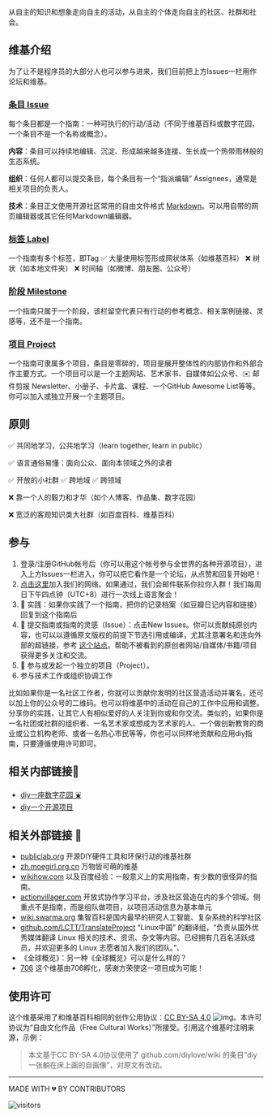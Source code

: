 从自主的知识和想象走向自主的活动，从自主的个体走向自主的社区、社群和社会。

## 维基介绍

为了让不是程序员的大部分人也可以参与进来，我们目前把上方Issues一栏用作论坛和维基。

### [条目 Issue](https://github.com/diylove/wiki/issues)

每个条目都是一个指南：一种可执行的行动/活动（不同于维基百科或数字花园，一个条目不是一个名称或概念）。

**内容**：条目可以持续地编辑、沉淀、形成越来越多连接、生长成一个热带雨林般的生态系统。

**组织**：任何人都可以提交条目，每个条目有一个“指派编辑” Assignees，通常是相关项目的负责人。

**技术**：条目正文使用开源社区常用的自由文件格式 [Markdown](https://www.markdown.xyz/getting-started/)。可以用自带的网页编辑器或其它任何Markdown编辑器。

### [标签 Label](https://github.com/diylove/wiki/labels)

一个指南有多个标签，即Tag ✅ 大量使用标签形成网状体系（如维基百科） ❌ 树状（如本地文件夹） ❌ 时间轴（如微博、朋友圈、公众号）

### [阶段 Milestone](https://github.com/diylove/wiki/milestones)

一个指南只属于一个阶段，该栏留空代表只有行动的参考概念、相关案例链接、灵感等，还不是一个指南。

### [项目 Project](https://github.com/diylove/wiki/projects)

一个指南可隶属多个项目，条目是零碎的，项目是展开整体性的内部协作和外部合作主要方式。一个项目可以是一个主题网站、艺术家书、自媒体如公众号、✉️ 邮件剪报 Newsletter、小册子、卡片盒、课程、一个GitHub Awesome List等等。你可以加入或独立开展一个主题项目。


## 原则

✅ 共同地学习，公共地学习（learn together, learn in public）

✅ 语言通俗易懂：面向公众、面向本领域之外的读者

✅ 开放的小社群 ✅ 跨地域 ✅ 跨领域

❌ 靠一个人的毅力和才华（如个人博客、作品集、数字花园） 

❌ 宽泛的客观知识类大社群（如百度百科、维基百科）

## 参与

1. 登录/注册GitHub帐号后（你可以用这个帐号参与全世界的各种开源项目），进入上方Issues一栏进入，你可以把它看作是一个论坛，从点赞和回复开始吧！
2. [点击这里](https://chilipepper.io/form/xhot-red-fresnos-1743816a-28d3-47b9-a3c9-0bb76b78b1d4)加入我们的网络。如果通过，我们会邮件联系你拉你入群！我们每周日下午四点钟（UTC+8）进行一次线上语言聚会！
3. 🍇 实践：如果你实践了一个指南，把你的记录档案（如豆瓣日记内容和链接）回复到这个指南后
4. 🌿 提交指南或指南的灵感（Issue）：点击New Issues。你可以贡献纯原创内容，也可以以遵循原文版权的前提下节选引用或编译，尤其注意署名和连向外部的超链接，参考 [这个站点](conversations.e-flux.com)。帮助不被看到的原创者网站/自媒体/书籍/项目获得更多关注和交流。
5. 🌸 参与或发起一个独立的项目（Project）。
6. 参与技术工作或组织协调工作

比如如果你是一名社区工作者，你就可以贡献你发明的社区营造活动并署名，还可以加上你的公众号的二维码。也可以将维基中的活动在自己的工作中应用和调整。分享你的实践，让其它人有相似爱好的人关注到你或和你交流。类似的，如果你是一名社团或社群的组织者、一名艺术家或想成为艺术家的人、一个做创新教育的商业或公立机构老师、或者一名热心市民等等，你也可以同样地贡献和应用diy指南，只要遵循使用许可即可。

## 相关内部链接🔗
- [diy一座数字花园 ⛲️](https://github.com/diylove/wiki/issues/28)
- [diy一个开源项目](https://github.com/diylove/wiki/issues/27)

## 相关外部链接 🔗

- [publiclab.org](http://publiclab.org/)  开源DIY硬件工具和环保行动的维基社群
- [zh.moegirl.org.cn](http://zh.moegirl.org.cn/)  万物皆可萌的维基
- [wikihow.com](http://wikihow.com/) 以及百度经验：一般意义上的实用指南，有少数的很怪异的指南。
- [actionvillager.com](http://actionvillager.com/)  开放式协作学习平台，涉及社区营造在内的多个领域。侧重点不是指南，而是组队做项目，以项目活动信息为基本单元
- [wiki.swarma.org](https://wiki.swarma.org/)  集智百科是国内最早的研究人工智能、复杂系统的科学社区
- [github.com/LCTT/TranslateProject](https://github.com/LCTT/TranslateProject) “Linux中国” 的翻译组，“负责从国外优秀媒体翻译 Linux 相关的技术、资讯、杂文等内容。已经拥有几百名活跃成员，并欢迎更多的 Linux 志愿者加入我们的团队。”、
- 《全球概览》：另一种《全球概览》可以是什么样的？
- [706](https://706er.com/) 这个维基由706孵化，感谢方荣使这一项目成为可能！
   ‌
## 使用许可

这个维基采用了和维基百科相同的创作公用协议：[CC BY-SA 4.0](https://creativecommons.org/licenses/by-sa/4.0/deed.zh) ![img](https://licensebuttons.net/l/by-sa/4.0/80x15.png)。本许可协议为“自由文化作品（Free Cultural Works）”所接受。引用这个维基时注明来源，示例：
> 本文基于CC BY-SA 4.0协议使用了 github.com/diylove/wiki 的条目“diy一张躺在床上画的自画像”，对原文有改动。


---
MADE WITH 💔 BY CONTRIBUTORS

![visitors](https://visitor-badge.glitch.me/badge?page_id=diylove.wiki)
